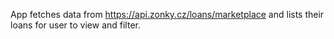 App fetches data from https://api.zonky.cz/loans/marketplace and lists their loans for user to view and filter. 
